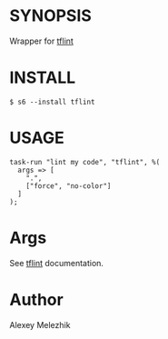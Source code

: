 # SYNOPSIS

Wrapper for [tflint](https://github.com/terraform-linters/tflint)

# INSTALL

    $ s6 --install tflint

# USAGE

    task-run "lint my code", "tflint", %(
      args => [
        ".",
        ["force", "no-color"]
      ]
    );

# Args

See [tflint](https://github.com/terraform-linters/tflint) documentation.

# Author

Alexey Melezhik

